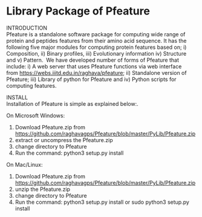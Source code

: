 Library Package of Pfeature<br />
===============================

INTRODUCTION<br />
Pfeature is a standalone software package for computing wide range of protein and peptides features from their amino acid sequence. It has the following five major modules for computing protein features based on; i) Composition, ii) Binary profiles, iii) Evolutionary information iv) Structure and v) Pattern.  We have developed number of forms of Pfeature that include: i) A web server that uses Pfeature functions via web interface from https://webs.iiitd.edu.in/raghava/pfeature; ii) Standalone version of Pfeature; iii) Library of python for Pfeature and iv) Python scripts for computing features.

INSTALL<br />
Installation of Pfeature is simple as explained below:.

On Microsoft Windows:
1. Download Pfeature.zip  from https://github.com/raghavagps/Pfeature/blob/master/PyLib/Pfeature.zip
2. extract or uncompress the Pfeature.zip
3. change directory to Pfeature
4. Run the command: python3 setup.py install

On Mac/Linux:
1. Download Pfeature.zip  from https://github.com/raghavagps/Pfeature/blob/master/PyLib/Pfeature.zip
2. unzip the Pfeature.zip
3. change directory to Pfeature
4. Run the command: python3 setup.py install or sudo python3 setup.py install
